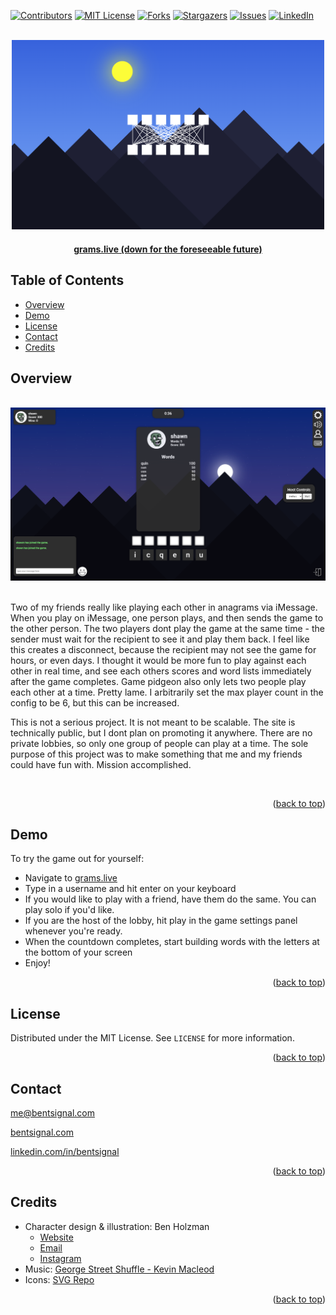 <a name="readme-top"></a>

<a name="readme-top"></a>

[![Contributors][contributors-shield]][contributors-url]
[![MIT License][license-shield]][license-url]
[![Forks][forks-shield]][forks-url]
[![Stargazers][stars-shield]][stars-url]
[![Issues][issues-shield]][issues-url]
[![LinkedIn][linkedin-shield]][linkedin-url]

<br />
<div align="center">
  <a href="https://www.grams.live" disabled>
    <img src="images/home.png" alt="Logo" width="500px">
  </a>

  <h4 align="center" style="margin-bottom:20px;"><a href="https://www.grams.live" target="_blank" disabled><span style="text-decoration: strike-through">grams.live</span> (down for the foreseeable future)</a></h4>
</div>

<h2>Table of Contents</h2>

- [Overview](#overview)
- [Demo](#demo)
- [License](#license)
- [Contact](#contact)
- [Credits](#credits)

<h2>Overview</h2>

<br />
<div align="center">
    <img src="images/example1.png" width=600px></img>
</div>
<br />

Two of my friends really like playing each other in anagrams via iMessage. When you play on iMessage, one person plays, and then sends the game to the other person. The two players dont play the game at the same time - the sender must wait for the recipient to see it and play them back. I feel like this creates a disconnect, because the recipient may not see the game for hours, or even days. I thought it would be more fun to play against each other in real time, and see each others scores and word lists immediately after the game completes. Game pidgeon also only lets two people play each other at a time. Pretty lame. I arbitrarily set the max player count in the config to be 6, but this can be increased.

This is not a serious project. It is not meant to be scalable. The site is technically public, but I dont plan on promoting it anywhere. There are no private lobbies, so only one group of people can play at a time. The sole purpose of this project was to make something that me and my friends could have fun with. Mission accomplished.

<br />
<p align="right">(<a href="#readme-top">back to top</a>)</p>

## Demo

To try the game out for yourself: 

* Navigate to <a href="https://www.grams.live" target="_blank">grams.live</a>
* Type in a username and hit enter on your keyboard
* If you would like to play with a friend, have them do the same. You can play solo if you'd like.
* If you are the host of the lobby, hit play in the game settings panel whenever you're ready.
* When the countdown completes, start building words with the letters at the bottom of your screen
* Enjoy!

<p align="right">(<a href="#readme-top">back to top</a>)</p>

## License

Distributed under the MIT License. See `LICENSE` for more information.

<p align="right">(<a href="#readme-top">back to top</a>)</p>

## Contact

me@bentsignal.com

[bentsignal.com](https://www.bentsignal.com)

[linkedin.com/in/bentsignal](https://www.linkedin.com/in/bentsignal)

<p align="right">(<a href="#readme-top">back to top</a>)</p>

## Credits
* Character design & illustration: Ben Holzman
    - <a href="https://benholzman3.wixsite.com/bennett-holzman" target="_blank">Website</a>
    - <a href="mailto://benholzman@comcast.net" target="_blank">Email</a>
    - <a href="https://www.instagram.com/nett_" target="_blank">Instagram</a>
* Music: <a href="https://www.youtube.com/watch?v=f2XLCNaxnzE" target="_blank">George Street Shuffle - Kevin Macleod</a>
* Icons: <a href="https://www.svgrepo.com/" target="_blank">SVG Repo</a>

<p align="right">(<a href="#readme-top">back to top</a>)</p>


[contributors-shield]: https://img.shields.io/github/contributors/bentsignal/Grams.svg?style=for-the-badge
[contributors-url]: https://github.com/bentsignal/Grams/graphs/contributors
[license-shield]: https://img.shields.io/github/license/othneildrew/Best-README-Template.svg?style=for-the-badge
[license-url]: https://github.com/bentsignal/Grams/LICENSE
[forks-shield]: https://img.shields.io/github/forks/bentsignal/Grams.svg?style=for-the-badge
[forks-url]: https://github.com/bentsignal/Grams/network/members
[stars-shield]: https://img.shields.io/github/stars/bentsignal/Grams.svg?style=for-the-badge
[stars-url]: https://github.com/bentsignal/Grams/stargazers
[issues-shield]: https://img.shields.io/github/issues/bentsignal/Grams.svg?style=for-the-badge
[issues-url]: https://github.com/bentsignal/Grams/issues
[linkedin-shield]: https://img.shields.io/badge/-LinkedIn-black.svg?style=for-the-badge&logo=linkedin&colorB=555
[linkedin-url]: https://linkedin.com/in/bentsignal
